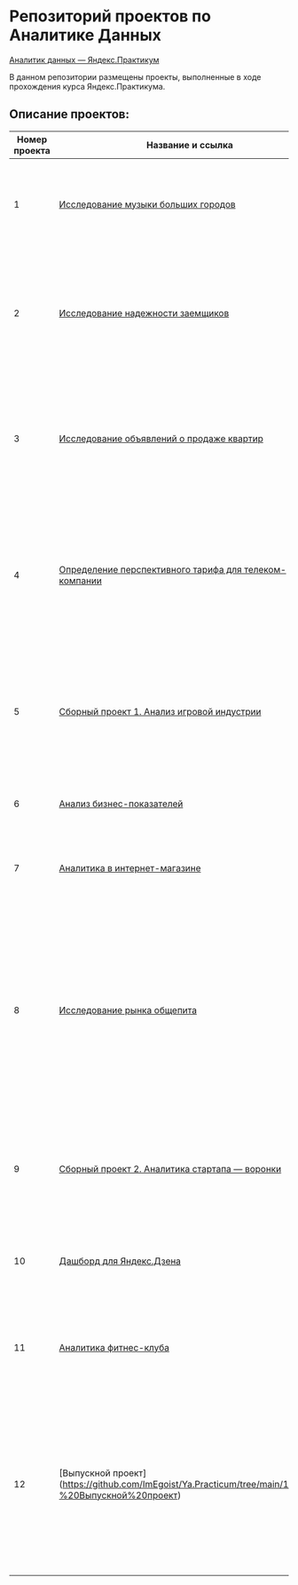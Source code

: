 # Репозиторий проектов по Аналитике Данных

[Аналитик данных — Яндекс.Практикум](https://praktikum.yandex.ru/data-analyst/)

В данном репозитории размещены проекты, выполненные в ходе прохождения курса Яндекс.Практикума.

## Описание проектов:
| Номер проекта | Название и ссылка | О чем проект                                                     |
|---------------|-------------------|------------------------------------------------------------------|
|1              |[Исследование музыки больших городов](https://github.com/ImEgoist/Ya.Practicum/tree/main/01%20-%20Базовый%20python)|Сравниваем, что и в каком режиме слушают жители. Исследуем предпочтения и поведение пользователей Яндекс.Музыки|
|2              |[Исследование надежности заемщиков](https://github.com/ImEgoist/Ya.Practicum/tree/main/02%20-%20Предобработка%20данных)|Разбираемся, влияет ли семейное положение и количество детей клиента на факт погашения кредита в срок. Входные данные от банка — статистика о платёжеспособности клиентов|
|3              |[Исследование объявлений о продаже квартир](https://github.com/ImEgoist/Ya.Practicum/tree/main/03%20-%20Исследовательский%20анализ%20данных)| У нас есть архив объявлений о продаже квартир в Санкт-Петербурге и соседних населённых пунктов за несколько лет. Определяем рыночную стоимость объектов недвижимости|
|4              |[Определение перспективного тарифа для телеком-компании](https://github.com/ImEgoist/Ya.Practicum/tree/main/04%20-%20Статистический%20анализ%20данных)|Делаем предварительный анализ тарифов на небольшой выборке клиентов. В распоряжении есть данные 500 пользователей. Нужно проанализировать поведение клиентов и сделать вывод — какой тариф лучше|
|5              |[Сборный проект 1. Анализ игровой индустрии](https://github.com/ImEgoist/Ya.Practicum/tree/main/05%20-%20Сборный%20Проект%20№1)|Выявляем определяющие успешность игры закономерности. Это позволит сделать ставку на потенциально популярный продукт и спланировать рекламные кампании|
|6              |[Анализ бизнес-показателей](https://github.com/ImEgoist/Ya.Practicum/tree/main/06%20-%20Анализ%20бизнес%20показателей)|Анализ бизнес показателей развлекательного приложения Procrastinate Pro+|
|7              |[Аналитика в интернет-магазине](https://github.com/ImEgoist/Ya.Practicum/tree/main/07%20-%20Принятие%20решений%20в%20бизнесе)|В этом проекте мы приоритизируем гипотезы, запускаем A/B-тест и анализируем результаты|
|8              |[Исследование рынка общепита](https://github.com/ImEgoist/Ya.Practicum/tree/main/08%20-%20Как%20рассказать%20историю%20с%20помощью%20данных) |Открываем кафе — оно оригинальное, гостей должны обслуживать роботы. Вместе с партнёрами мы решились обратиться к инвесторам. Их интересует текущее положение дел на рынке — сможете ли вы снискать популярность на долгое время, когда все зеваки насмотрятся на роботов-официантов?|
|9              |[Сборный проект 2. Аналитика стартапа — воронки](https://github.com/ImEgoist/Ya.Practicum/tree/main/09%20-%20Сборный%20проект%20№2)|Разбираемся, как ведут себя пользователи нашего мобильного приложения. Изучаем воронку продаж. Узнаем, как пользователи доходят до покупки|
|10             |[Дашборд для Яндекс.Дзена](https://github.com/ImEgoist/Ya.Practicum/tree/main/10%20-%20Автоматизация)|Строим дата-пайплайны, запускаем скрипты, составляем агрегирующие таблицы и верстаем пайплайн|
|11             |[Аналитика фитнес-клуба](https://github.com/ImEgoist/Ya.Practicum/tree/main/11%20-%20Основы%20машинного%20обучения)|Наша задача — провести анализ и подготовить план действий по удержанию клиентов и научиться прогнозировать вероятность оттока|
|12             |[Выпускной проект] (https://github.com/ImEgoist/Ya.Practicum/tree/main/12%20-%20Выпускной%20проект) |Наша задача - проанализировать поведение пользователей в мобильной игре "Космические братья", проверить статистические гипотезы и разработать модель монетизации для приложения + написать SQL-запросы для параллельного исследования|
